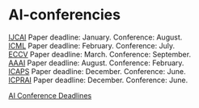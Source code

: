 # AI-conferencies

[IJCAI](https://ijcai24.org)  Paper deadline: January.  Conference: August.  
[ICML](https://icml.cc)  Paper deadline: February.  Conference: July.  
[ECCV](https://eccv2024.ecva.net)  Paper deadline: March.  Conference: September.  
[AAAI](https://aaai.org/aaai-conference)  Paper deadline: August.  Conference: February.  
[ICAPS](https://icaps24.icaps-conference.org)  Paper deadline: December.  Conference: June.  
[ICPRAI](https://brain.korea.ac.kr/icprai2024/importantdate.php)  Paper deadline: December.  Conference: June. 

[AI Conference Deadlines](https://aideadlin.es/?sub=ML,CV,CG,NLP,RO,SP,DM,AP,KR,HCI)

